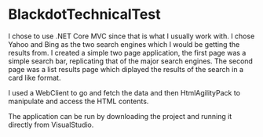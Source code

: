 # BlackdotTechnicalTest

I chose to use .NET Core MVC since that is what I usually work with.
I chose Yahoo and Bing as the two search engines which I would be getting the results from.
I created a simple two page application, the first page was a simple search bar, replicating that of the major search engines.
The second page was a list results page which diplayed the results of the search in a card like format.

I used a WebClient to go and fetch the data and then HtmlAgilityPack to manipulate and access the HTML contents.

The application can be run by downloading the project and running it directly from VisualStudio.
